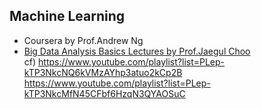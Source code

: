 ## Machine Learning

- Coursera by Prof.Andrew Ng  
- [Big Data Analysis Basics Lectures by Prof.Jaegul Choo](https://www.youtube.com/playlist?list=PLep-kTP3NkcNHkG3Z3dbfOc7MXoi94BGn)  
    cf) https://www.youtube.com/playlist?list=PLep-kTP3NkcNQ6kVMzAYhp3atuo2kCp2B  
    https://www.youtube.com/playlist?list=PLep-kTP3NkcMfN45CFbf6HzqN3QYAOSuC  